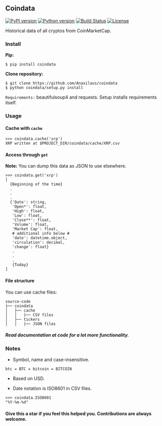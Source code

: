 ## Coindata
[![PyPI version](https://badge.fury.io/py/coindata.svg)](https://badge.fury.io/py/coindata)
[![Python version](https://img.shields.io/badge/Python-3.5|3.6|3.7-blue.svg)](https://github.com/Anaxilaus/coindata/blob/master/.travis.yml)
[![Build Status](https://travis-ci.org/Anaxilaus/coindata.svg?branch=master)](https://travis-ci.org/Anaxilaus/coindata)
[![License](https://img.shields.io/badge/license-MIT-green.svg)](https://github.com/Anaxilaus/coindata/blob/master/LICENSE)

Historical data of all cryptos from CoinMarketCap.

### Install

**Pip:**
```
$ pip install coindata
```

**Clone repository:**
```
$ git clone https://github.com/Anaxilaus/coindata
$ python coindata/setup.py install
```

`Requirements:` beautifulsoup4 and requests. Setup installs requirements itself. 

### Usage
#### Cache with `cache`

```
>>> coindata.cache('xrp')
XRP written at $PROJECT_DIR/coindata/cache/XRP.csv
```

#### Access through `get`

**Note:** You can dump this data as JSON to use elsewhere.
```
>>> coindata.get('xrp')
[
  {Beginning of the time}
  .
  .
  . 
  {'Date': string,
   'Open*': float,
   'High': float,
   'Low': float,
   'Close**': float,
   'Volume': float,
   'Market Cap': float,
   # additional info below #
   'date': datetime.object,
   'circulation': decimal,
   'change': float}
   . 
   .
   .
   {Today}
]
```

#### File structure

 You can use cache files:

```
source-code
├── coindata
│   ├── cache
│   │   ├── CSV files
│   ├── tickers
│   │   ├── JSON files
```

##### Read documentation at code for a lot more functionality.

### Notes

- Symbol, name and case-insensitive.

```
btc = BTC = bitcoin = BITCOIN
```

- Based on USD.

- Date notation is ISO8601 in CSV files.

```
>>> coindata.ISO8601
"%Y-%m-%d"
```

#### Give this a star if you feel this helped you. Contributions are always welcome.
